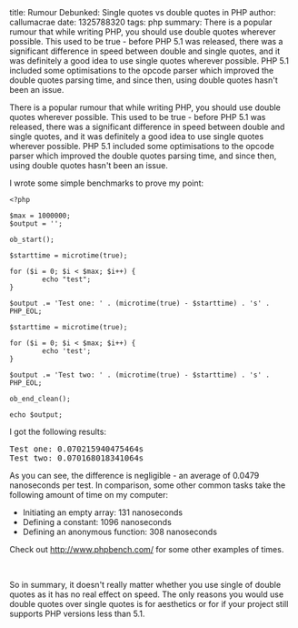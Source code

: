 <info>
title: Rumour Debunked: Single quotes vs double quotes in PHP
author: callumacrae
date: 1325788320
tags: php
summary: There is a popular rumour that while writing PHP, you should use double quotes wherever possible. This used to be true - before PHP 5.1 was released, there was a significant difference in speed between double and single quotes, and it was definitely a good idea to use single quotes wherever possible. PHP 5.1 included some optimisations to the opcode parser which improved the double quotes parsing time, and since then, using double quotes hasn't been an issue.
</info>

There is a popular rumour that while writing PHP, you should use double quotes wherever possible. This used to be true - before PHP 5.1 was released, there was a significant difference in speed between double and single quotes, and it was definitely a good idea to use single quotes wherever possible. PHP 5.1 included some optimisations to the opcode parser which improved the double quotes parsing time, and since then, using double quotes hasn't been an issue.

I wrote some simple benchmarks to prove my point:

	<?php

	$max = 1000000;
	$output = '';

	ob_start();

	$starttime = microtime(true);

	for ($i = 0; $i < $max; $i++) {
			echo "test";
	}

	$output .= 'Test one: ' . (microtime(true) - $starttime) . 's' . PHP_EOL;

	$starttime = microtime(true);

	for ($i = 0; $i < $max; $i++) {
			echo 'test';
	}

	$output .= 'Test two: ' . (microtime(true) - $starttime) . 's' . PHP_EOL;

	ob_end_clean();

	echo $output;

I got the following results:

<pre>Test one: 0.070215940475464s
Test two: 0.070168018341064s</pre>

As you can see, the difference is negligible - an average of 0.0479 nanoseconds per test. In comparison, some other common tasks take the following amount of time on my computer:

* Initiating an empty array: 131 nanoseconds
* Defining a constant: 1096 nanoseconds
* Defining an anonymous function: 308 nanoseconds

Check out <http://www.phpbench.com/> for some other examples of times.

<p>&nbsp;</p>

So in summary, it doesn't really matter whether you use single of double quotes as it has no real effect on speed. The only reasons you would use double quotes over single quotes is for aesthetics or for if your project still supports PHP versions less than 5.1.